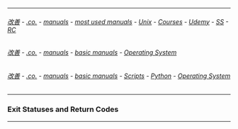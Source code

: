 
---

###### [改善](https://github.com/ttltrk/0C/blob/master/README.MD) - [.co.](https://github.com/ttltrk/PRG/blob/master/CODING.MD) - [manuals](https://github.com/ttltrk/PRG/blob/master/MAN.MD) - [most used manuals](https://github.com/ttltrk/PRG/blob/master/MUM.MD) - [Unix](https://github.com/ttltrk/ELSE/blob/master/SHELL/OUM/OUM.MD) - [Courses](https://github.com/ttltrk/ELSE/blob/master/SHELL/OUM/COURSES/COURSES.MD) - [Udemy](https://github.com/ttltrk/ELSE/blob/master/SHELL/OUM/COURSES/UDEMY/UDEMY.MD) - [SS](https://github.com/ttltrk/ELSE/blob/master/SHELL/UDEMY_SH_SCR.MD) - [RC](https://github.com/ttltrk/ELSE/blob/master/SHELL/SH_SCR/03/01.MD)

###### [改善](https://github.com/ttltrk/0C/blob/master/README.MD) - [.co.](https://github.com/ttltrk/PRG/blob/master/CODING.MD) - [manuals](https://github.com/ttltrk/PRG/blob/master/MAN.MD) - [basic manuals](https://github.com/ttltrk/PRG/blob/master/MANUALS.MD) - [Operating System](https://github.com/ttltrk/ELSE/blob/master/BMOS/BMOS.MD)


###### [改善](https://github.com/ttltrk/0C/blob/master/README.MD) - [.co.](https://github.com/ttltrk/PRG/blob/master/CODING.MD) - [manuals](https://github.com/ttltrk/PRG/blob/master/MAN.MD) - [basic manuals](https://github.com/ttltrk/PRG/blob/master/MANUALS.MD) - [Scripts](https://github.com/ttltrk/PRG/blob/master/PY/DOC/SC/SC.MD) - [Python](https://github.com/ttltrk/PRG/blob/master/PY/DOC/OPYM/OPYM.MD) - [Operating System](https://github.com/ttltrk/PRG/blob/master/PY/DOC/OPYM/12/OS.MD)

---

### Exit Statuses and Return Codes

---
